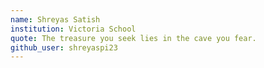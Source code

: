 ```yaml
---
name: Shreyas Satish
institution: Victoria School
quote: The treasure you seek lies in the cave you fear.
github_user: shreyaspi23
---
```

